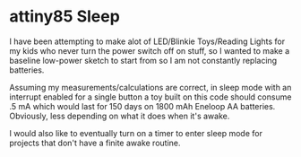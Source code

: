 attiny85 Sleep 
=================

I have been attempting to make alot of LED/Blinkie Toys/Reading Lights for my kids who never turn the power switch off on stuff, so I wanted to make a baseline low-power sketch to start from so I am not constantly replacing batteries.

Assuming my measurements/calculations are correct, in sleep mode with an interrupt enabled for a single button a toy built on this code should consume .5 mA which would last for 150 days on 1800 mAh Eneloop AA batteries. Obviously, less depending on what it does when it's awake.

I would also like to eventually turn on a timer to enter sleep mode for projects that don't have a finite awake routine.

